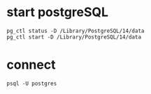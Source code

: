 


# start postgreSQL

    pg_ctl status -D /Library/PostgreSQL/14/data
    pg_ctl start -D /Library/PostgreSQL/14/data

# connect
    psql -U postgres





